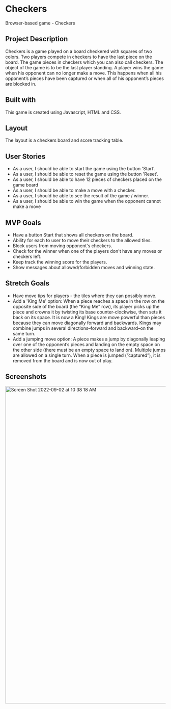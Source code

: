 # Checkers
Browser-based game - Checkers 

## Project Description
Checkers is a game played on a board checkered with squares of two colors. Two players compete in checkers to have the last piece on the board. The game pieces in checkers which you can also call checkers. The object of the game is to be the last player standing.  A player wins the game when his opponent can no longer make a move. This happens when all his opponent’s pieces have been captured or when all of his opponent’s pieces are blocked in.


## Built with 
This game is created using Javascript, HTML and CSS.

## Layout
The layout is a checkers board and score tracking table.

## User Stories

- As a user, I should be able to start the game using the button 'Start'.
- As a user, I should be able to reset the game using the button 'Reset'.
- As a user, I should be able to have 12 pieces of checkers placed on the game board
- As a user, I should be able to make a move with a checker.
- As a user, I should be able to see the result of the game / winner.
- As a user, I should be able to win the game when the opponent cannot make a move


## MVP Goals

- Have a button Start that shows all checkers on the board.
- Ability for each to user to move their checkers to the allowed tiles.
- Block users from moving opponent's checkers.
- Check for the winner when one of the players don't have any moves or checkers left.
- Keep track the winning score for the players.
- Show messages about allowed/forbidden moves and winning state. 

## Stretch Goals

- Have move tips for players - the tiles where they can possibly move.
- Add a 'King Me' option:
When a piece reaches a space in the row on the opposite side of the board (the “King Me” row), its player picks up the piece and crowns it by twisting its base counter-clockwise, then sets it back on its space.  It is now a King!  Kings are move powerful than pieces because they can move diagonally forward and backwards. Kings may combine jumps in several directions–forward and backward–on the same turn. 
- Add a jumping move option: 
A piece makes a jump by diagonally leaping over one of the opponent’s pieces and landing on the empty space on the other side (there must be an empty space to land on).  Multiple jumps are allowed on a single turn. When a piece is jumped (“captured”), it is removed from the board and is now out of play.

## Screenshots
<img width="996" alt="Screen Shot 2022-09-02 at 10 38 18 AM" src="https://user-images.githubusercontent.com/101350351/188173581-5c48394a-c141-4eac-a77a-03f99c8f3a7e.png">